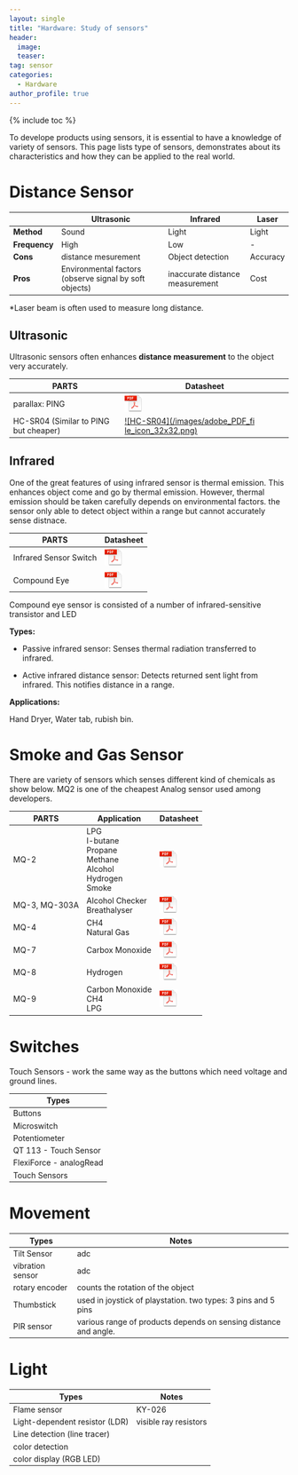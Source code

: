 ```yaml
---
layout: single
title: "Hardware: Study of sensors"
header:
  image: 
  teaser: 
tag: sensor
categories:
  - Hardware
author_profile: true
---
```


{% include toc %}

To develope products using sensors, it is essential to have a knowledge of variety of sensors. This page lists type of sensors, demonstrates about its characteristics and how they can be applied to the real world.

# Distance Sensor

|             |  Ultrasonic           | Infrared             | Laser    |
|-------------| --------------------- | -------------------- |--------- |
|**Method**   | Sound                 | Light                | Light    |
|**Frequency**| High                  | Low                  | -        |
|**Cons**     | distance mesurement | Object detection | Accuracy |
|**Pros**     | Environmental factors (observe signal by soft objects) | inaccurate distance measurement | Cost     |


*Laser beam is often used to measure long distance.

## Ultrasonic

Ultrasonic sensors often enhances **distance measurement** to the object very accurately.

| PARTS          | Datasheet | 
|----------------|-----------|
| parallax: PING |[![PING](/images/adobe_PDF_file_icon_32x32.png)](https://www.parallax.com/sites/default/files/downloads/28015-PING-Sensor-Product-Guide-v2.0.pdf) |
| HC-SR04 (Similar to PING but cheaper) |[![HC-SR04](/images/adobe_PDF_fi	le_icon_32x32.png)](http://www.micropik.com/PDF/HCSR04.pdf) |





## Infrared 

One of the great features of using infrared sensor is thermal emission. This enhances object come and go by thermal emission. However, thermal emission should be taken carefully depends on environmental factors. the sensor only able to detect object within a range but cannot accurately sense distnace.

| PARTS          | Datasheet | 
|----------------|-----------|
| Infrared Sensor Switch |[![Foo](/images/adobe_PDF_file_icon_32x32.png)]() |
| Compound Eye  |[![Foo](/images/adobe_PDF_file_icon_32x32.png)]() |

Compound eye sensor is consisted of a number of infrared-sensitive transistor and LED

**Types:**

- Passive infrared sensor: 
Senses thermal radiation transferred to infrared.
    
  
- Active infrared distance sensor:
Detects returned sent light from infrared. This notifies distance in a range.

**Applications:**

Hand Dryer, Water tab, rubish bin.

# Smoke and Gas Sensor

There are variety of sensors which senses different kind of chemicals as show below.
MQ2 is one of the cheapest Analog sensor used among developers. 

| PARTS          | Application | Datasheet | 
|----------------|------|-----------|
| MQ-2           | LPG<br> I-butane<br> Propane<br> Methane<br> Alcohol<br> Hydrogen<br> Smoke<br> | [![Foo](/images/adobe_PDF_file_icon_32x32.png)](https://www.seeedstudio.com/depot/datasheet/MQ-2.pdf)                            |
| MQ-3, MQ-303A  | Alcohol Checker<br> Breathalyser                              | [![Foo](/images/adobe_PDF_file_icon_32x32.png)](https://www.sparkfun.com/datasheets/Sensors/MQ-3.pdf) |
| MQ-4           | CH4<br> Natural Gas  |[![Foo](/images/adobe_PDF_file_icon_32x32.png)](https://www.sparkfun.com/datasheets/Sensors/Biometric/MQ-4.pdf) |
| MQ-7           | Carbox Monoxide | [![Foo](/images/adobe_PDF_file_icon_32x32.png)](https://www.sparkfun.com/datasheets/Sensors/Biometric/MQ-7.pdf) |
| MQ-8           | Hydrogen | [![Foo](/images/adobe_PDF_file_icon_32x32.png)](https://dlnmh9ip6v2uc.cloudfront.net/datasheets/Sensors/Biometric/MQ-8.pdf) |
| MQ-9           | Carbon Monoxide<br> CH4<br> LPG | [![Foo](/images/adobe_PDF_file_icon_32x32.png)](https://solarbotics.com/download.php?file=2274) |


# Switches 
Touch Sensors 
	- work the same way as the buttons which need voltage and ground lines.

| Types                   |
|-------------------------|
| Buttons                 |
| Microswitch             |
| Potentiometer           |
| QT 113 - Touch Sensor   |
| FlexiForce - analogRead |
| Touch Sensors


# Movement

| Types            | Notes                                                            |
|------------------|------------------------------------------------------------------|
| Tilt Sensor      | adc                                                              |
| vibration sensor | adc                                                              |
| rotary encoder   | counts the rotation of the object                                |
| Thumbstick       | used in joystick of playstation. two types: 3 pins and 5 pins    |
| PIR sensor       | various range of products depends on sensing distance and angle. |


# Light

| Types                          | Notes                 |
|--------------------------------|-----------------------|
| Flame sensor                   | KY-026                |
| Light-dependent resistor (LDR) | visible ray resistors |                                         
| Line detection (line tracer)   |                       |
| color detection                |                       |
| color display (RGB LED)        |                       |